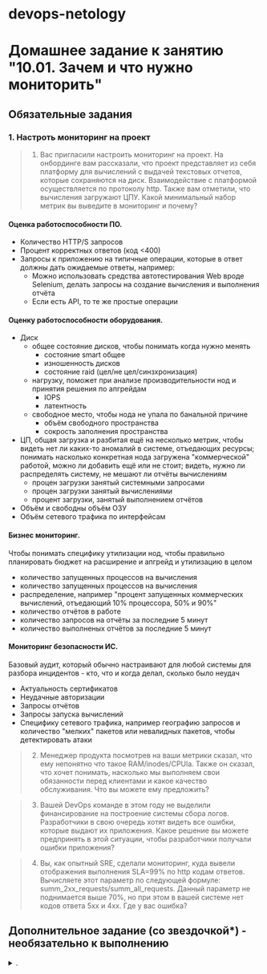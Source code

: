 devops-netology
===============

# Домашнее задание к занятию "10.01. Зачем и что нужно мониторить"

</details>  

## Обязательные задания

<!-- <details><summary>.</summary> -->

### 1. Настроть мониторинг на проект

> 1. Вас пригласили настроить мониторинг на проект. На онбординге вам рассказали, что проект представляет из себя платформу для вычислений с выдачей текстовых отчетов, которые сохраняются на диск. Взаимодействие с платформой осуществляется по протоколу http. Также вам отметили, что вычисления загружают ЦПУ. Какой минимальный набор метрик вы выведите в мониторинг и почему?

#### Оценка работоспособности ПО.

- Количество HTTP/S запросов
- Процент корректных ответов (код <400)
- Запросы к приложению на типичные операции, которые в ответ должны дать ожидаемые ответы, например:
  - Можно использовать средства автотестирования Web вроде Selenium, делать запросы на создание вычисления и выполнения отчёта
  - Если есть API, то те же простые операции

#### Оценку работоспособности оборудования. 

- Диск 
  - общее состояние дисков, чтобы понимать когда нужно менять
    - состояние smart общее
    - изношенность дисков
    - состояние raid (цел/не цел/синзхронизация)
  - нагрузку, поможет при анализе производительности нод и принятия решения по апгрейдам
    - IOPS
    - латентность
  - свободное место, чтобы нода не упала по банальной причине
    - объём свободного пространства
    - сокрость заполнения пространства
- ЦП, общая загрузка и разбитая ещё на несколько метрик, чтобы видеть нет ли каких-то аномалий в системе, отъедающих ресурсы; понимать насколько конкретная нода загружена "коммерческой" работой, можно ли  добавить ещё или не стоит; видеть, нужно ли распределять систему, не мешают ли отчёты вычислениям
  - процен загрузки занятый системными запросами
  - процен загрузки занятый вычислениями
  - процент загрузки, занятый выполнением отчётов
- Объём и свободны объём ОЗУ
- Объём сетевого трафика  по интерфейсам

#### Бизнес мониторинг.

Чтобы понимать специфику утилизации нод, чтобы правильно планировать бюджет на расширение и апгрейд и утилизацию в целом
- количество запущенных процессов на вычисления
- количество запущенных процессов на вычисления
- распределение, например "процент запущенных коммерческих вычислений, отъедающий 10% процессора, 50% и 90%"
- количество отчётов в работе
- количество запросов на отчёты за последние 5 минут
- количество выполненых отчётов за последние 5 минут

#### Мониторинг безопасности ИС.

Базовый аудит, который обычно настраивают для любой системы для разбора инцидентов - кто, что и когда делал, сколько было неудач
- Актуальность сертификатов
- Неудачные авторизации 
- Запросы отчётов
- Запросы запуска вычислений
- Специфику сетевого трафика, например географию запросов и количество "мелких" пакетов или невалидных пакетов, чтобы детектировать атаки

> 2. Менеджер продукта посмотрев на ваши метрики сказал, что ему непонятно что такое RAM/inodes/CPUla. Также он сказал, что хочет понимать, насколько мы выполняем свои обязанности перед клиентами и какое качество обслуживания. Что вы можете ему предложить?



> 3. Вашей DevOps команде в этом году не выделили финансирование на построение системы сбора логов. Разработчики в свою очередь хотят видеть все ошибки, которые выдают их приложения. Какое решение вы можете предпринять в этой ситуации, чтобы разработчики получали ошибки приложения?



> 4. Вы, как опытный SRE, сделали мониторинг, куда вывели отображения выполнения SLA=99% по http кодам ответов. Вычисляете этот параметр по следующей формуле: summ_2xx_requests/summ_all_requests. Данный параметр не поднимается выше 70%, но при этом в вашей системе нет кодов ответа 5xx и 4xx. Где у вас ошибка?



<!-- </details>   -->

## Дополнительное задание (со звездочкой*) - необязательно к выполнению

<details><summary>.</summary>

Вы устроились на работу в стартап. На данный момент у вас нет возможности развернуть полноценную систему 
мониторинга, и вы решили самостоятельно написать простой python3-скрипт для сбора основных метрик сервера. Вы, как 
опытный системный-администратор, знаете, что системная информация сервера лежит в директории `/proc`. 
Также, вы знаете, что в системе Linux есть  планировщик задач cron, который может запускать задачи по расписанию.

Суммировав все, вы спроектировали приложение, которое:
- является python3 скриптом
- собирает метрики из папки `/proc`
- складывает метрики в файл 'YY-MM-DD-awesome-monitoring.log' в директорию /var/log 
(YY - год, MM - месяц, DD - день)
- каждый сбор метрик складывается в виде json-строки, в виде:
  + timestamp (временная метка, int, unixtimestamp)
  + metric_1 (метрика 1)
  + metric_2 (метрика 2)
  
     ...
     
  + metric_N (метрика N)
  
- сбор метрик происходит каждую 1 минуту по cron-расписанию

Для успешного выполнения задания нужно привести:

а) работающий код python3-скрипта,

б) конфигурацию cron-расписания,

в) пример верно сформированного 'YY-MM-DD-awesome-monitoring.log', имеющий не менее 5 записей,

P.S.: количество собираемых метрик должно быть не менее 4-х.
P.P.S.: по желанию можно себя не ограничивать только сбором метрик из `/proc`.


